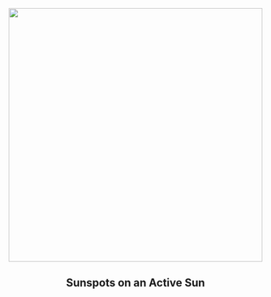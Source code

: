 
<p align="center"><img src="https://apod.nasa.gov/apod/image/2307/SpottedSun_Sanli_960.jpg" width="500" height="500"></p>
<h2 align="center"> Sunspots on an Active Sun </h2>

